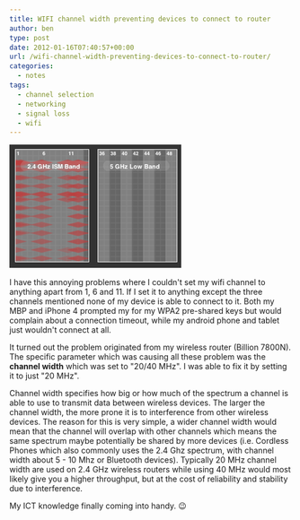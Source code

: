 ```yaml
---
title: WIFI channel width preventing devices to connect to router
author: ben
type: post
date: 2012-01-16T07:40:57+00:00
url: /wifi-channel-width-preventing-devices-to-connect-to-router/
categories:
  - notes
tags:
  - channel selection
  - networking
  - signal loss
  - wifi
---
```


![Signal Bands Strengths](content/posts/2012/signal.png)

I have this annoying problems where I couldn't set my wifi channel to anything apart from 1, 6 and 11. If I set it to anything except the three channels mentioned none of my device is able to connect to it. Both my MBP and iPhone 4 prompted my for my WPA2 pre-shared keys but would complain about a connection timeout, while my android phone and tablet just wouldn't connect at all.

It turned out the problem originated from my wireless router (Billion 7800N). The specific parameter which was causing all these problem was the **channel width** which was set to "20/40 MHz". I was able to fix it by setting it to just "20 MHz".

Channel width specifies how big or how much of the spectrum a channel is able to use to transmit data between wireless devices. The larger the channel width, the more prone it is to interference from other wireless devices. The reason for this is very simple, a wider channel width would mean that the channel will overlap with other channels which means the same spectrum maybe potentially be shared by more devices (i.e. Cordless Phones which also commonly uses the 2.4 Ghz spectrum, with channel width about 5 - 10 Mhz or Bluetooth devices). Typically 20 MHz channel width are used on 2.4 GHz wireless routers while using 40 MHz would most likely give you a higher throughput, but at the cost of reliability and stability due to interference.

My ICT knowledge finally coming into handy. 😉
